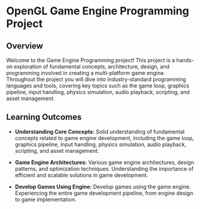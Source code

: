 # OpenGL Game Engine Programming Project


## Overview

Welcome to the Game Engine Programming project! This project is a hands-on exploration of fundamental concepts, architecture, design, and programming involved in creating a multi-platform game engine. Throughout the project you will dive into industry-standard programming languages and tools, covering key topics such as the game loop, graphics pipeline, input handling, physics simulation, audio playback, scripting, and asset management.

## Learning Outcomes

- **Understanding Core Concepts:** Solid understanding of fundamental concepts related to game engine development, including the game loop, graphics pipeline, input handling, physics simulation, audio playback, scripting, and asset management.

- **Game Engine Architectures:** Various game engine architectures, design patterns, and optimization techniques. Understanding the importance of efficient and scalable solutions in game development.

- **Develop Games Using Engine:** Develop games using the game engine. Experiencing the entire game development pipeline, from engine design to game implementation.

